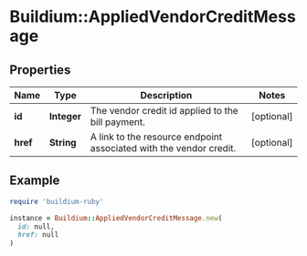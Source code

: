 # Buildium::AppliedVendorCreditMessage

## Properties

| Name | Type | Description | Notes |
| ---- | ---- | ----------- | ----- |
| **id** | **Integer** | The vendor credit id applied to the bill payment. | [optional] |
| **href** | **String** | A link to the resource endpoint associated with the vendor credit. | [optional] |

## Example

```ruby
require 'buildium-ruby'

instance = Buildium::AppliedVendorCreditMessage.new(
  id: null,
  href: null
)
```

